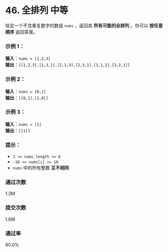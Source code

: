 # 46. 全排列 中等

给定一个不含重复数字的数组 `nums` ，返回其 **所有可能的全排列** 。你可以 **按任意顺序** 返回答案。

### 示例 1：
**输入**：`nums = [1,2,3]`  
**输出**：`[[1,2,3],[1,3,2],[2,1,3],[2,3,1],[3,1,2],[3,2,1]]`

### 示例 2：
**输入**：`nums = [0,1]`  
**输出**：`[[0,1],[1,0]]`

### 示例 3：
**输入**：`nums = [1]`  
**输出**：`[[1]]`

### 提示：
- `1 <= nums.length <= 6`
- `-10 <= nums[i] <= 10`
- `nums` 中的所有整数 **互不相同**

### 通过次数
1.3M

### 提交次数
1.6M

### 通过率
80.0% 